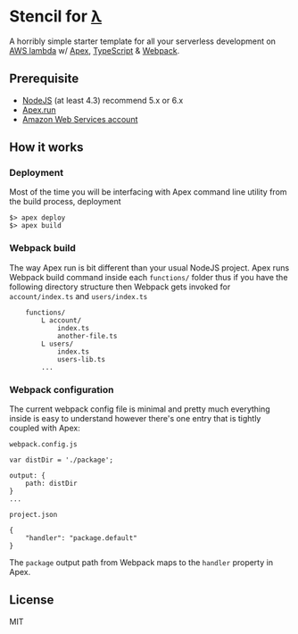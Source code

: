 # Stencil for [λ](https://aws.amazon.com/lambda/)

A horribly simple starter template for all your serverless development on [AWS lambda](https://aws.amazon.com/lambda/) w/ [Apex](http://www.apex.run), [TypeScript](http://www.typescriptlang.org/) & [Webpack](https://webpack.github.io/).

## Prerequisite

- [NodeJS](https://nodejs.org/en/download/current/) (at least 4.3) recommend 5.x or 6.x
- [Apex.run](http://www.apex.run)
- [Amazon Web Services account](https://aws.amazon.com/)

## How it works

### Deployment

Most of the time you will be interfacing with Apex command line utility from the build process, deployment

```
$> apex deploy
$> apex build
```
### Webpack build

The way Apex run is bit different than your usual NodeJS project.
Apex runs Webpack build command inside each `functions/` folder thus if you have the following directory structure
then Webpack gets invoked for `account/index.ts` and `users/index.ts`

```
    functions/
        L account/
            index.ts
            another-file.ts
        L users/
            index.ts
            users-lib.ts
        ...
```

### Webpack configuration

The current webpack config file is minimal and pretty much everything inside is easy to understand however there's one
entry that is tightly coupled with Apex:

`webpack.config.js`
```
var distDir = './package';

output: {
    path: distDir
}
...
```

`project.json`
```
{
    "handler": "package.default"
}
```

The `package` output path from Webpack maps to the `handler` property in Apex.

## License

MIT
